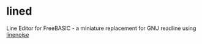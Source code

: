 # lined
Line Editor for FreeBASIC - a miniature replacement for GNU readline using [linenoise](https://github.com/antirez/linenoise)

